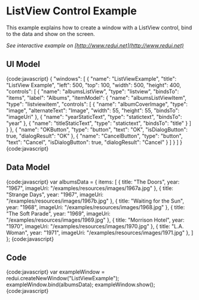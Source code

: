 # ListView Control Example

This example explains how to create a window with a ListView control, bind to the data and show on the screen.

_See interactive example on [http://www.redui.net](http://www.redui.net)_

## UI Model

{code:javascript}
{
    "windows": [
        {
            "name": "ListViewExample",
            "title": "ListView Example",
            "left": 500,
            "top": 100,
            "width": 500,
            "height": 400,
            "controls": [
                {
                    "name": "albumsListView",
                    "type": "listview",
                    "bindsTo": "items",
                    "label": "Albums",
                    "itemModel": {
                        "name": "albumsListViewItem",
                        "type": "listviewitem",
                        "controls": [
                            {
                                "name": "albumCoverImage",
                                "type": "image",
                                "alternateText": "Image",
                                "width": 55,
                                "height": 55,
                                "bindsTo": "imageUri"
                            },
                            {
                                "name": "yearStaticText",
                                "type": "statictext",
                                "bindsTo": "year"
                            },
                            {
                                "name": "titleStaticText",
                                "type": "statictext",
                                "bindsTo": "title"
                            }
                        ]
                    }
                },
                {
                    "name": "OKButton",
                    "type": "button",
                    "text": "OK",
                    "isDialogButton": true,
                    "dialogResult": "OK"
                },
                {
                    "name": "CancelButton",
                    "type": "button",
                    "text": "Cancel",
                    "isDialogButton": true,
                    "dialogResult": "Cancel"
                }
            ]
        }
    ]
}
{code:javascript}

## Data Model

{code:javascript}
var albumsData = {
	items: [
		{
			title: "The Doors",
			year: "1967",
			imageUri: "/examples/resources/images/1967a.jpg"
		},
		{
			title: "Strange Days",
			year: "1967",
			imageUri: "/examples/resources/images/1967b.jpg"
		},
		{
			title: "Waiting for the Sun",
			year: "1968",
			imageUri: "/examples/resources/images/1968.jpg"
		},
		{
			title: "The Soft Parade",
			year: "1969",
			imageUri: "/examples/resources/images/1969.jpg"
		},
		{
			title: "Morrison Hotel",
			year: "1970",
			imageUri: "/examples/resources/images/1970.jpg"
		},
		{
			title: "L.A. Woman",
			year: "1971",
			imageUri: "/examples/resources/images/1971.jpg"
		},
	]
};
{code:javascript}

## Code

{code:javascript}
var exampleWindow = redui.createNewWindow("ListViewExample");
exampleWindow.bind(albumsData);
exampleWindow.show();
{code:javascript}